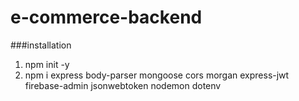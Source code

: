 # e-commerce-backend
###installation
1. npm init -y
2. npm i express body-parser mongoose cors morgan express-jwt firebase-admin jsonwebtoken 
nodemon dotenv
